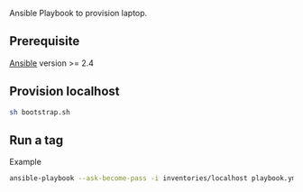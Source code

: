 Ansible Playbook to provision laptop.

## Prerequisite
[Ansible](https://www.ansible.com/) version >= 2.4

## Provision localhost

```bash
sh bootstrap.sh
```

## Run a tag

Example

```bash
ansible-playbook --ask-become-pass -i inventories/localhost playbook.yml --tag packages
```
